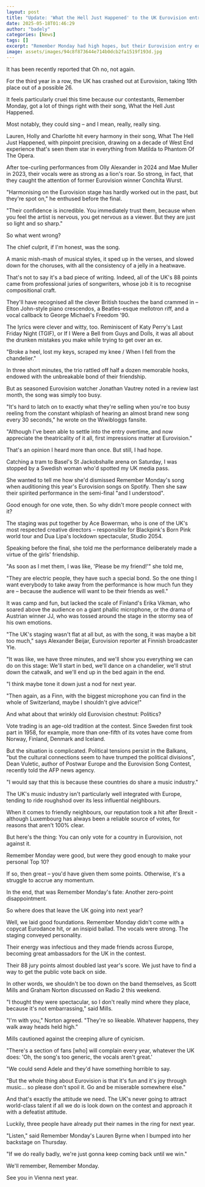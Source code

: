 ```yaml
---
layout: post
title: "Update: 'What the Hell Just Happened' to the UK Eurovision entry?"
date: 2025-05-18T01:46:29
author: "badely"
categories: [News]
tags: []
excerpt: "Remember Monday had high hopes, but their Eurovision entry ended in 19th place. What went wrong?"
image: assets/images/94c8f873644e714b0dcb2fa1519f193d.jpg
---
```


It has been recently reported that Oh no, not again.

For the third year in a row, the UK has crashed out at Eurovision, taking 19th place out of a possible 26.

It feels particularly cruel this time because our contestants, Remember Monday, got a lot of things right with their song, What the Hell Just Happened.

Most notably, they could sing – and I mean, really, really sing.

Lauren, Holly and Charlotte hit every harmony in their song, What The Hell Just Happened, with pinpoint precision, drawing on a decade of West End experience that's seen them star in everything from Matilda to Phantom Of The Opera.

After toe-curling performances from Olly Alexander in 2024 and Mae Muller in 2023, their vocals were as strong as a lion's roar. So strong, in fact, that they caught the attention of former Eurovision winner Conchita Wurst.

"Harmonising on the Eurovision stage has hardly worked out in the past, but they're spot on," he enthused before the final.

"Their confidence is incredible. You immediately trust them, because when you feel the artist is nervous, you get nervous as a viewer. But they are just so light and so sharp."

So what went wrong?

The chief culprit, if I'm honest, was the song.

A manic mish-mash of musical styles, it sped up in the verses, and slowed down for the choruses, with all the consistency of a jelly in a heatwave.

That's not to say it's a bad piece of writing. Indeed, all of the UK's 88 points came from professional juries of songwriters, whose job it is to recognise compositional craft.

They'll have recognised all the clever British touches the band crammed in – Elton John-style piano crescendos, a Beatles-esque mellotron riff, and a vocal callback to George Michael's Freedom '90.

The lyrics were clever and witty, too. Reminiscent of Katy Perry's Last Friday Night (TGIF), or If I Were a Bell from Guys and Dolls, it was all about the drunken mistakes you make while trying to get over an ex.

"Broke a heel, lost my keys, scraped my knee / When I fell from the chandelier."

In three short minutes, the trio rattled off half a dozen memorable hooks, endowed with the unbreakable bond of their friendship.

But as seasoned Eurovision watcher Jonathan Vautrey noted in a review last month, the song was simply too busy.

"It's hard to latch on to exactly what they're selling when you're too busy reeling from the constant whiplash of hearing an almost brand new song every 30 seconds," he wrote on the Wiwibloggs fansite.

"Although I've been able to settle into the entry overtime, and now appreciate the theatricality of it all, first impressions matter at Eurovision."

That's an opinion I heard more than once. But still, I had hope.

Catching a tram to Basel's St Jackobshalle arena on Saturday, I was stopped by a Swedish woman who'd spotted my UK media pass.

She wanted to tell me how she'd dismissed Remember Monday's song when auditioning this year's Eurovision songs on Spotify. Then she saw their spirited performance in the semi-final "and I understood".

Good enough for one vote, then. So why didn't more people connect with it?

The staging was put together by Ace Bowerman, who is one of the UK's most respected creative directors – responsible for Blackpink's Born Pink world tour and Dua Lipa's lockdown spectacular, Studio 2054.

Speaking before the final, she told me the performance deliberately made a virtue of the girls' friendship.

"As soon as I met them, I was like, 'Please be my friend!'" she told me,

"They are electric people, they have such a special bond. So the one thing I want everybody to take away from the performance is how much fun they are – because the audience will want to be their friends as well."

It was camp and fun, but lacked the scale of Finland's Erika Vikman, who soared above the audience on a giant phallic microphone, or the drama of Austrian winner JJ, who was tossed around the stage in the stormy sea of his own emotions.

"The UK's staging wasn't flat at all but, as with the song, it was maybe a bit too much," says Alexander Beijar, Eurovision reporter at Finnish broadcaster Yle.

"It was like, we have three minutes, and we'll show you everything we can do on this stage: We'll start in bed, we'll dance on a chandelier, we'll strut down the catwalk, and we'll end up in the bed again in the end.

"I think maybe tone it down just a nod for next year. 

"Then again, as a Finn, with the biggest microphone you can find in the whole of Switzerland, maybe I shouldn't give advice!"

And what about that wrinkly old Eurovision chestnut: Politics?

Vote trading is an age-old tradition at the contest. Since Sweden first took part in 1958, for example, more than one-fifth of its votes have come from Norway, Finland, Denmark and Iceland.

But the situation is complicated. Political tensions persist in the Balkans, "but the cultural connections seem to have trumped the political divisions", Dean Vuletic, author of Postwar Europe and the Eurovision Song Contest, recently told the AFP news agency.

"I would say that this is because these countries do share a music industry."

The UK's music industry isn't particularly well integrated with Europe, tending to ride roughshod over its less influential neighbours. 

When it comes to friendly neighbours, our reputation took a hit after Brexit - although Luxembourg has always been a reliable source of votes, for reasons that aren't 100% clear.

But here's the thing: You can only vote for a country in Eurovision, not against it.

Remember Monday were good, but were they good enough to make your personal Top 10? 

If so, then great – you'd have given them some points. Otherwise, it's a struggle to accrue any momentum. 

In the end, that was Remember Monday's fate: Another zero-point disappointment.

So where does that leave the UK going into next year?

Well, we laid good foundations. Remember Monday didn't come with a copycat Eurodance hit, or an insipid ballad. The vocals were strong. The staging conveyed personality. 

Their energy was infectious and they made friends across Europe, becoming great ambassadors for the UK in the contest.

Their 88 jury points almost doubled last year's score. We just have to find a way to get the public vote back on side.

In other words, we shouldn't be too down on the band themselves, as Scott Mills and Graham Norton discussed on Radio 2 this weekend.

"I thought they were spectacular, so I don't really mind where they place, because it's not embarrassing," said Mills.

"I'm with you," Norton agreed. "They're so likeable. Whatever happens, they walk away heads held high."

Mills cautioned against the creeping allure of cynicism.

"There's a section of fans [who] will complain every year, whatever the UK does: 'Oh, the song's too generic, the vocals aren't great.'

"We could send Adele and they'd have something horrible to say.

"But the whole thing about Eurovision is that it's fun and it's joy through music… so please don't spoil it. Go and be miserable somewhere else."

And that's exactly the attitude we need. The UK's never going to attract world-class talent if all we do is look down on the contest and approach it with a defeatist attitude.

Luckily, three people have already put their names in the ring for next year.

"Listen," said Remember Monday's Lauren Byrne when I bumped into her backstage on Thursday.

"If we do really badly, we're just gonna keep coming back until we win."

We'll remember, Remember Monday. 

See you in Vienna next year.

